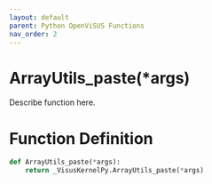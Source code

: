 ```yaml
---
layout: default
parent: Python OpenViSUS Functions
nav_order: 2
---
```


# ArrayUtils_paste(*args)

Describe function here.

# Function Definition

```python
def ArrayUtils_paste(*args):
    return _VisusKernelPy.ArrayUtils_paste(*args)

```